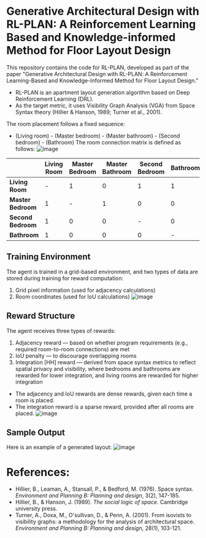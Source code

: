 # Generative Architectural Design with RL-PLAN: A Reinforcement Learning Based and Knowledge-informed Method for Floor Layout Design

This repository contains the code for RL-PLAN, developed as part of the paper "Generative Architectural Design with RL-PLAN: A Reinforcement Learning-Based and Knowledge-Informed Method for Floor Layout Design."
* RL-PLAN is an apartment layout generation algorithm based on Deep Reinforcement Learning (DRL).
* As the target metric, it uses Visibility Graph Analysis (VGA) from Space Syntax theory (Hillier & Hanson, 1989; Turner et al., 2001).

The room placement follows a fixed sequence:
* (Living room) - (Master bedroom) - (Master bathroom) - (Second bedroom) - (Bathroom)
The room connection matrix is defined as follows:
![image](https://github.com/user-attachments/assets/8c861e94-8e67-4266-80c1-d10c5353f7c6)


|                 | Living Room     | Master Bedroom   | Master Bathroom   | Second Bedroom   | Bathroom         |
|-----------------|------------------|------------------|-------------------|------------------|------------------|
| **Living Room**     | -                | 1                | 0                 | 1                | 1                |
| **Master Bedroom**  | 1                | -                | 1                 | 0                | 0                |
| **Second Bedroom**  | 1                | 0                | 0                 | -                | 0                |
| **Bathroom**        | 1                | 0                | 0                 | 0                | -                |

## Training Environment
The agent is trained in a grid-based environment, and two types of data are stored during training for reward computation:
1. Grid pixel information (used for adjacency calculations)
2. Room coordinates (used for IoU calculations)
![image](https://github.com/user-attachments/assets/156e9f1e-6504-4b1a-b212-b5e4ca041584)

## Reward Structure
The agent receives three types of rewards:
1. Adjacency reward — based on whether program requirements (e.g., required room-to-room connections) are met
2. IoU penalty — to discourage overlapping rooms
3. Integration [HH] reward — derived from space syntax metrics to reflect spatial privacy and visibility, where bedrooms and bathrooms are rewarded for lower integration, and living rooms are rewarded for higher integration

* The adjacency and IoU rewards are dense rewards, given each time a room is placed.
* The integration reward is a sparse reward, provided after all rooms are placed.
![image](https://github.com/user-attachments/assets/12d23d22-8653-4737-833d-aee3d997e214)

## Sample Output
Here is an example of a generated layout:
![image](https://github.com/user-attachments/assets/84373741-a631-4d2e-91fd-6979ad301ab3)


# References:
* Hillier, B., Leaman, A., Stansall, P., & Bedford, M. (1976). Space syntax. *Environment and Planning B: Planning and design*, 3(2), 147-185.
* Hillier, B., & Hanson, J. (1989). *The social logic of space*. Cambridge university press.
* Turner, A., Doxa, M., O'sullivan, D., & Penn, A. (2001). From isovists to visibility graphs: a methodology for the analysis of architectural space. *Environment and Planning B: Planning and design*, 28(1), 103-121.
